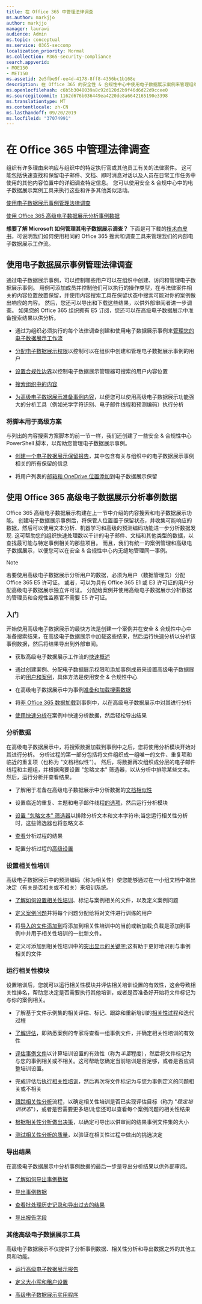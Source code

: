 ```yaml
---
title: 在 Office 365 中管理法律调查
ms.author: markjjo
author: markjjo
manager: laurawi
audience: Admin
ms.topic: conceptual
ms.service: O365-seccomp
localization_priority: Normal
ms.collection: M365-security-compliance
search.appverid:
- MOE150
- MET150
ms.assetid: 2e5fbe9f-ee4d-4178-8ff8-4356bc1b168e
description: 在 Office 365 的安全性 & 合规性中心中使用电子数据展示案例来管理组织的法律调查。 如果你拥有 E5 订阅，则可以使用高级电子数据展示的文本分析、机器学习和预测编码功能进一步分析事例数据。
ms.openlocfilehash: c6b5b3048039a8c92d120d2b9f46d6d22d9ccee0
ms.sourcegitcommit: 1162d676b036449ea4220de8a6642165190e3398
ms.translationtype: MT
ms.contentlocale: zh-CN
ms.lasthandoff: 09/20/2019
ms.locfileid: "37074991"
---
```

# <a name="manage-legal-investigations-in-office-365"></a>在 Office 365 中管理法律调查

组织有许多理由来响应与组织中的特定执行官或其他员工有关的法律案件。 这可能包括快速查找和保留电子邮件、文档、即时消息对话以及人员在日常工作任务中使用的其他内容位置中的详细调查特定信息。 您可以使用安全 & 合规中心中的电子数据展示案例工具来执行这些和许多其他类似活动。
  
[使用电子数据展示事例管理法律调查](#manage-legal-investigations-with-ediscovery-cases)
  
[使用 Office 365 高级电子数据展示分析事例数据](#analyze-case-data-using-office-365-advanced-ediscovery)
  
**想要了解 Microsoft 如何管理其电子数据展示调查？** 下面是可下载的[技术白皮书](https://go.microsoft.com/fwlink/?linkid=852161)，可说明我们如何使用相同的 Office 365 搜索和调查工具来管理我们的内部电子数据展示工作流。
   
## <a name="manage-legal-investigations-with-ediscovery-cases"></a>使用电子数据展示事例管理法律调查

通过电子数据展示事例，可以控制哪些用户可以在组织中创建、访问和管理电子数据展示事例。 用例可添加成员并控制他们可以执行的操作类型，在与法律案件相关的内容位置放置保留，并使用内容搜索工具在保留状态中搜索可能对你的案例做出响应的内容。 然后，您还可以导出和下载这些结果，以供外部审阅者进一步调查。 如果您的 Office 365 组织拥有 E5 订阅，您还可以在高级电子数据展示中准备搜索结果以供分析。
  
- 通过为组织必须执行的每个法律调查创建和使用电子数据展示事例来[管理您的电子数据展示工作流](ediscovery-cases.md) 
    
- [分配电子数据展示权限](assign-ediscovery-permissions.md)以控制可以在组织中创建和管理电子数据展示事例的用户 
    
- [设置合规性边界](tagging-and-assessment-in-advanced-ediscovery.md)以控制电子数据展示管理器可搜索的用户内容位置 
    
- [搜索组织中的内容](search-for-content.md) 
    
- [为高级电子数据展示准备事例内容](prepare-search-results-for-advanced-ediscovery.md)，以便您可以使用高级电子数据展示功能强大的分析工具（例如光学字符识别、电子邮件线程和预测编码）执行分析 
    
### <a name="use-scripts-for-advanced-scenarios"></a>将脚本用于高级方案

与列出的内容搜索方案脚本的前一节一样，我们还创建了一些安全 & 合规性中心 PowerShell 脚本，以帮助您管理电子数据展示事例。
  
- [创建一个电子数据展示保留报告](create-a-report-on-holds-in-ediscovery-cases.md)，其中包含有关与组织中的电子数据展示事例相关的所有保留的信息 
    
- 将用户列表的[邮箱和 OneDrive 位置添加](use-a-script-to-add-users-to-a-hold-in-ediscovery.md)到电子数据展示保留 
  
## <a name="analyze-case-data-using-office-365-advanced-ediscovery"></a>使用 Office 365 高级电子数据展示分析事例数据

Office 365 高级电子数据展示构建在上一节中介绍的内容搜索和电子数据展示功能。 创建电子数据展示事例后，将保管人位置置于保留状态，并收集可能响应的数据，然后可以使用文本分析、机器学习和高级的预测编码功能进一步分析数据发现. 这可帮助您的组织快速处理数以千计的电子邮件、文档和其他类型的数据，以查找最可能与特定事例相关的那些项目。 而且，我们有统一的案例管理和高级电子数据展示，以便您可以在安全 & 合规性中心内无缝地管理同一事例。
  
> [!NOTE]
> 若要使用高级电子数据展示分析用户的数据，必须为用户（数据管理员）分配 Office 365 E5 许可证。 或者，可以为具有 Office 365 E1 或 E3 许可证的用户分配高级电子数据展示独立许可证。 分配给案例并使用高级电子数据展示分析数据的管理员和合规性监察官不需要 E5 许可证。 
  
### <a name="get-started"></a>入门

开始使用高级电子数据展示的最快方法是创建一个案例并在安全 & 合规性中心中准备搜索结果，在高级电子数据展示中加载这些结果，然后运行快速分析以分析该事例数据，然后将结果导出到外部审阅。
  
- 获取高级电子数据展示工作流的[快速概述](quick-setup-for-advanced-ediscovery.md) 
    
- 通过创建案例、分配电子数据展示权限和添加事例成员来设置高级电子数据展示的[用户和案例](set-up-users-and-cases-in-advanced-ediscovery.md)，具体方法是使用安全 & 合规性中心 
    
- 在高级电子数据展示中为事例[准备和加载搜索数据](prepare-data-for-advanced-ediscovery.md) 
    
- 将[非 Office 365 数据加载](import-non-office-365-data-into-advanced-ediscovery.md)到事例中，以在高级电子数据展示中对其进行分析 
    
- [使用快速分析](use-express-analysis-in-advanced-ediscovery.md)在案例中快速分析数据，然后轻松导出结果 
    
### <a name="analyze-data"></a>分析数据

在高级电子数据展示中，将搜索数据加载到事例中之后，您将使用分析模块开始对其进行分析。 分析过程的第一部分包括将文件组织成一组唯一的文件、重复项和临近的重复项（也称为 "文档相似性"）。 然后，将数据再次组织成分层的电子邮件线程和主题组，并根据需要设置 "忽略文本" 筛选器，以从分析中排除某些文本。 然后，运行分析并查看结果。
  
- 了解用于准备在高级电子数据展示中分析数据的[文档相似性](understand-document-similarity-in-advanced-ediscovery.md) 
    
- 设置临近的重复、主题和电子邮件线程[的选项](set-analyze-options-in-advanced-ediscovery.md)，然后运行分析模块 
    
- [设置 "忽略文本" 筛选器](set-ignore-text-in-advanced-ediscovery.md)以排除分析文本和文本字符串;当您运行相关性分析时，这些筛选器也将忽略文本 
    
- [查看](view-analyze-results-in-advanced-ediscovery.md)分析过程的结果 
    
- 配置分析过程的[高级设置](set-analyze-advanced-settings-in-advanced-ediscovery.md) 
    
### <a name="set-up-relevance-training"></a>设置相关性培训

高级电子数据展示中的预测编码（称为相关性）使您能够通过在一小组文档中做出决定（有关是否相关或不相关）来培训系统。
  
- [了解如何设置相关性培训](manage-relevance-setup-in-advanced-ediscovery.md)、标记与案例相关的文件，以及定义案例问题 
    
- [定义案例问题](define-issues-and-assign-users.md)并将每个问题分配给将对文件进行训练的用户 
    
- 将[导入的文件添加到](set-up-loads-to-add-imported-files.md)将添加到相关性培训中的当前或新加载;负载是添加到事例中并用于相关性培训的一批新文件。 
    
- 定义可添加到相关性培训中的[突出显示的关键字](define-highlighted-keywords-and-advanced-options.md);这有助于更好地识别与事例相关的文件 
    
### <a name="run-the-relevance-module"></a>运行相关性模块

设置培训后，您就可以运行相关性模块并评估相关培训设置的有效性，这会导致相关性排名，帮助您决定是否需要执行其他培训，或者是否准备好开始将文件标记为与你的案例相关。
  
- 了解基于文件示例集的相关评估、标记、跟踪和重新培训的[相关性过程](use-relevance-in-advanced-ediscovery.md)和迭代过程 
    
- [了解评估](assessment-in-relevance-in-advanced-ediscovery.md)，即熟悉案例的专家将查看一组事例文件，并确定相关性培训的有效性 
    
- [评估事例文件](tagging-and-assessment-in-advanced-ediscovery.md)以计算培训设置的有效性（称为*丰富*程度），然后将文件标记为与您的事例相关或不相关。这可帮助您确定当前培训是否足够，或者是否应调整培训设置。 
    
- 完成评估后[执行相关性培训](tagging-and-relevance-training-in-advanced-ediscovery.md)，然后再次将文件标记为与您为事例定义的问题相关或不相关 
    
- [跟踪相关性分析](track-relevance-analysis-in-advanced-ediscovery.md)流程，以确定相关性培训是否已实现评估目标（称为 "*稳定培训状态*"），或者是否需要更多培训;您还可以查看每个案例问题的相关性结果 
    
- [根据相关性分析做出决策](decision-based-on-the-results-in-advanced-ediscovery.md)，以确定可导出以供审阅的结果事例文件集的大小 
    
- [测试相关性分析的质量](test-relevance-analysis-in-advanced-ediscovery.md)，以验证在相关性过程中做出的挑选决定 
    
### <a name="export-results"></a>导出结果

在高级电子数据展示中分析事例数据的最后一步是导出分析结果以供外部审阅。
  
- [了解如何导出事例数据](export-case-data-in-advanced-ediscovery.md)
    
- [导出事例数据](export-results-in-advanced-ediscovery.md)
    
- [查看批处理历史记录和导出过去的结果](view-batch-history-and-export-past-results.md)
    
- [导出报告字段](export-report-fields-in-advanced-ediscovery.md)
    
### <a name="other-advanced-ediscovery-tools"></a>其他高级电子数据展示工具

高级电子数据展示不仅提供了分析事例数据、相关性分析和导出数据之外的其他工具和功能。
  
- [运行高级电子数据展示报告](run-reports-in-advanced-ediscovery.md)
    
- [定义大小写和租户设置](define-case-and-tenant-settings-in-advanced-ediscovery.md)
    
- [高级电子数据展示实用程序](use-advanced-ediscovery-utilities.md)
